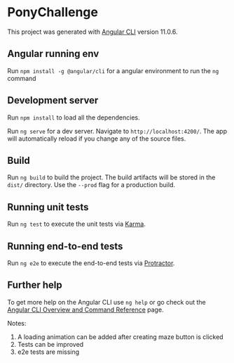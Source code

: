 # PonyChallenge

This project was generated with [Angular CLI](https://github.com/angular/angular-cli) version 11.0.6.

## Angular running env
Run `npm install -g @angular/cli` for a angular environment to run the `ng` command

## Development server

Run `npm install` to load all the dependencies.

Run `ng serve` for a dev server. Navigate to `http://localhost:4200/`. The app will automatically reload if you change any of the source files.

## Build

Run `ng build` to build the project. The build artifacts will be stored in the `dist/` directory. Use the `--prod` flag for a production build.

## Running unit tests

Run `ng test` to execute the unit tests via [Karma](https://karma-runner.github.io).

## Running end-to-end tests

Run `ng e2e` to execute the end-to-end tests via [Protractor](http://www.protractortest.org/).

## Further help

To get more help on the Angular CLI use `ng help` or go check out the [Angular CLI Overview and Command Reference](https://angular.io/cli) page.

Notes:
1. A loading animation can be added after creating maze button is clicked
2. Tests can be improved
3. e2e tests are missing

